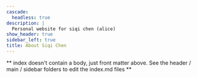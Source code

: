 ```yaml
---
cascade:
  headless: true
description: |
  Personal website for siqi chen (alice)
show_header: true
sidebar_left: true
title: About Siqi Chen
---
```


** index doesn't contain a body, just front matter above.
See the header / main / sidebar folders to edit the index.md files **
